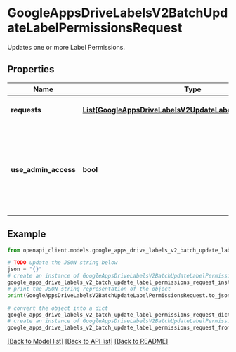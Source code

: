 # GoogleAppsDriveLabelsV2BatchUpdateLabelPermissionsRequest

Updates one or more Label Permissions.

## Properties

Name | Type | Description | Notes
------------ | ------------- | ------------- | -------------
**requests** | [**List[GoogleAppsDriveLabelsV2UpdateLabelPermissionRequest]**](GoogleAppsDriveLabelsV2UpdateLabelPermissionRequest.md) | Required. The request message specifying the resources to update. | [optional] 
**use_admin_access** | **bool** | Set to &#x60;true&#x60; in order to use the user&#39;s admin credentials. The server will verify the user is an admin for the Label before allowing access. If this is set, the use_admin_access field in the UpdateLabelPermissionRequest messages must either be empty or match this field. | [optional] 

## Example

```python
from openapi_client.models.google_apps_drive_labels_v2_batch_update_label_permissions_request import GoogleAppsDriveLabelsV2BatchUpdateLabelPermissionsRequest

# TODO update the JSON string below
json = "{}"
# create an instance of GoogleAppsDriveLabelsV2BatchUpdateLabelPermissionsRequest from a JSON string
google_apps_drive_labels_v2_batch_update_label_permissions_request_instance = GoogleAppsDriveLabelsV2BatchUpdateLabelPermissionsRequest.from_json(json)
# print the JSON string representation of the object
print(GoogleAppsDriveLabelsV2BatchUpdateLabelPermissionsRequest.to_json())

# convert the object into a dict
google_apps_drive_labels_v2_batch_update_label_permissions_request_dict = google_apps_drive_labels_v2_batch_update_label_permissions_request_instance.to_dict()
# create an instance of GoogleAppsDriveLabelsV2BatchUpdateLabelPermissionsRequest from a dict
google_apps_drive_labels_v2_batch_update_label_permissions_request_from_dict = GoogleAppsDriveLabelsV2BatchUpdateLabelPermissionsRequest.from_dict(google_apps_drive_labels_v2_batch_update_label_permissions_request_dict)
```
[[Back to Model list]](../README.md#documentation-for-models) [[Back to API list]](../README.md#documentation-for-api-endpoints) [[Back to README]](../README.md)


